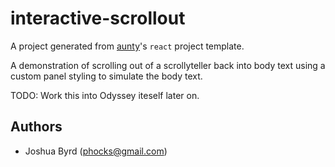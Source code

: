 # interactive-scrollout

A project generated from [aunty](https://github.com/abcnews/aunty)'s `react` project template.

A demonstration of scrolling out of a scrollyteller back into body text using a custom panel styling to simulate the body text.

TODO: Work this into Odyssey iteself later on.

## Authors

- Joshua Byrd ([phocks@gmail.com](mailto:phocks@gmail.com))
